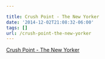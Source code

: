 ```yaml
---

title: Crush Point - The New Yorker
date: '2014-12-02T21:08:32-06:00'
tags: []
url: /crush-point-the-new-yorker
---
```

<a href="http://www.newyorker.com/magazine/2011/02/07/crush-point">Crush Point - The New Yorker</a><br/>
